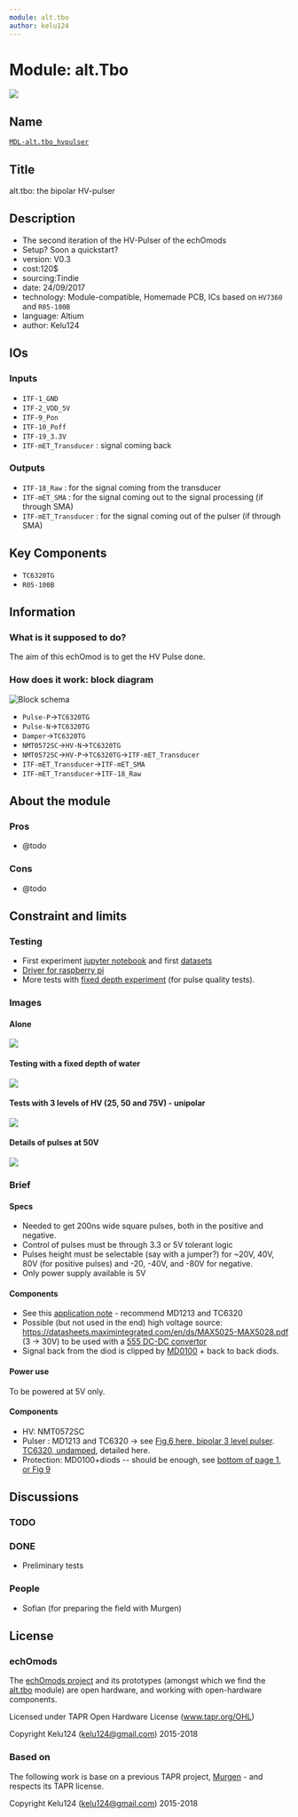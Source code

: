 ```yaml
---
module: alt.tbo
author: kelu124
---
```


# Module: alt.Tbo

![](/tobo/alt.tobo/viewme.png)

## Name

[`MDL-alt.tbo_hvpulser`]()

## Title

alt.tbo: the bipolar HV-pulser

## Description

* The second iteration of the HV-Pulser of the echOmods
* Setup? Soon a quickstart?
* version: V0.3
* cost:120$
* sourcing:Tindie
* date: 24/09/2017
* technology: Module-compatible, Homemade PCB, ICs based on `HV7360` and `R05-100B`
* language: Altium
* author: Kelu124


## IOs

### Inputs

* `ITF-1_GND`
* `ITF-2_VDD_5V`
* `ITF-9_Pon` 
* `ITF-10_Poff` 
* `ITF-19_3.3V`
* `ITF-mET_Transducer` : signal coming back	

### Outputs

* `ITF-18_Raw`  : for the signal coming from the transducer
* `ITF-mET_SMA` : for the signal coming out to the signal processing (if through SMA)
* `ITF-mET_Transducer` : for the signal coming out of the pulser (if through SMA)

## Key Components

* `TC6320TG`
* `R05-100B`

## Information

### What is it supposed to do?

The aim of this echOmod is to get the HV Pulse done.

### How does it work: block diagram

![Block schema](/tobo/source/blocks.png)

* `Pulse-P`->`TC6320TG`
* `Pulse-N`->`TC6320TG`
* `Damper`->`TC6320TG`
* `NMT0572SC`->`HV-N`->`TC6320TG`
* `NMT0572SC`->`HV-P`->`TC6320TG`->`ITF-mET_Transducer`
* `ITF-mET_Transducer`->`ITF-mET_SMA`
* `ITF-mET_Transducer`->`ITF-18_Raw`

## About the module

### Pros

* @todo

### Cons

* @todo

## Constraint and limits

### Testing

* First experiment [jupyter notebook](/tobo/alt.tobo/test/20170930-AltPulser.ipynb) and first [datasets](/tobo/alt.tobo/test/)
* [Driver for raspberry pi](/tobo/alt.tobo/test/alt.bilevel.c)
* More tests with [fixed depth experiment](/tobo/alt.tobo/20171001a/20171001-new.ipynb) (for pulse quality tests).


### Images

#### Alone

![](/tobo/alt.tobo/test/images/20170930_175000.jpg)

#### Testing with a fixed depth of water

![](/tobo/alt.tobo/20171001a/20171001_135041.jpg)

#### Tests with 3 levels of HV (25, 50 and 75V) - unipolar
![](/tobo/alt.tobo/test/pulser.jpg)


#### Details of pulses at 50V

![](/tobo/alt.tobo/20171001a/Pulses_average_Tube.jpg)

### Brief

#### Specs

* Needed to get 200ns wide square pulses, both in the positive and negative.
* Control of pulses must be through 3.3 or 5V tolerant logic
* Pulses height must be selectable (say with a jumper?) for ~20V, 40V, 80V (for positive pulses) and -20, -40V, and -80V for negative.
* Only power supply available is 5V

#### Components

* See this [application note](http://ww1.microchip.com/downloads/en/AppNotes/AN-H53.pdf) - recommend MD1213 and TC6320 
* Possible (but not used in the end) high voltage source: https://datasheets.maximintegrated.com/en/ds/MAX5025-MAX5028.pdf (3 -> 30V) to be used with a [555 DC-DC convertor](http://www.eleccircuit.com/the-many-dc-to-dc-converters-using-ic-555/)
* Signal back from the diod is clipped by [MD0100](http://ww1.microchip.com/downloads/en/DeviceDoc/MD0100.pdf) + back to back diods.  

#### Power use

To be powered at 5V only.

#### Components

* HV: NMT0572SC
* Pulser : MD1213 and TC6320 -> see [Fig.6 here, bipolar 3 level pulser](http://ww1.microchip.com/downloads/en/AppNotes/AN-H53.pdf). [TC6320, undamped](http://ww1.microchip.com/downloads/en/DeviceDoc/tc6320.pdf), detailed here. 
* Protection: MD0100+diods -- should be enough, see [bottom of page 1, or Fig 9](http://ww1.microchip.com/downloads/en/DeviceDoc/MD0100.pdf)

## Discussions


### TODO


### DONE

* Preliminary tests

### People

* Sofian (for preparing the field with Murgen)

## License

### echOmods 

The [echOmods project](https://github.com/kelu124/echomods) and its prototypes (amongst which we find the [alt.tbo](/tobo/alt.tbo/) module) are open hardware, and working with open-hardware components.

Licensed under TAPR Open Hardware License (www.tapr.org/OHL)

Copyright Kelu124 (kelu124@gmail.com) 2015-2018

### Based on 

The following work is base on a previous TAPR project, [Murgen](https://github.com/kelu124/murgen-dev-kit) - and respects its TAPR license.

Copyright Kelu124 (kelu124@gmail.com) 2015-2018







